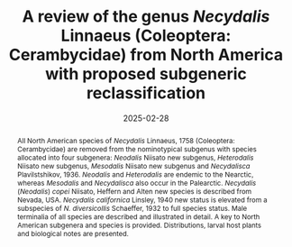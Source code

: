 ---
title: 'A review of the genus <i>Necydalis</i> Linnaeus (Coleoptera: Cerambycidae) from North America with proposed subgeneric reclassification'
date: '2025-02-28'
doi: ''
journal: Insecta Mundi
issue: '1103'
pagination: '1–29'
zoobank: 'urn:lsid:zoobank.org:pub:0EB1E122-BFE7-464A-BDA2-A7A0E9A48BE5'
authors:
  - first_name: 'Daniel'
    last_name: 'Heffern'
    affiliation: '10531 Goldfield Ln., Houston, TX 77064, USA'
    email: 'titanusgiganteus@hotmail.com'
    orcid: 'https://orcid.org/0000-0003-2263-6643'

  - first_name: 'Tatsuya'
    last_name: 'Niisato'
    affiliation: 'Nukuiminamichô 4–26–11, Koganei City, Tokyo, 184–0014 Japan'
    email: 'xinlidaye@gmail.com'
    orcid: 'https://orcid.org/0000-0003-1422-4446'

  - first_name: 'Ronald'
    last_name: 'Alten'
    affiliation: '6025 Sunstone Ave., Alta Loma, CA 91701, USA'
    email: 'salteni1950@outlook.com'

download: ''

supplementary:

keywords: 
  - Longhorned beetles
  - taxonomy
  - new subgenus
  - new species
  - male terminalia

categories:
  - Coleoptera
  - Cerambycidae
  
references:
  - authors: Aurivillius C.
    year: 1912
    title: 'Coleopterorum Catalogus, pars 39, Cerambycidae: Cerambycinae. W. Junk; Berlin'
    pages: 574 p
    doi: 
    url: 
    access: 

  - authors: Bousquet Y, Laplante S, Hammond HEJ, Langor DW.
    year: 2017
    title: 'Cerambycidae (Coleoptera) of Canada and Alaska: identification guide with nomenclatural, taxonomic, distributional, host-plant, and ecological data. Nakladatelstvi Jan Farkač; Prague'
    pages: 300 p
    doi: 
    url: 
    access: 

  - authors: Chemsak JA.
    year: 2005
    title: 'Illustrated revision of the Cerambycidae of North America. Volume II. Lepturinae. Wolfsgarden Books; Chino, CA'
    pages: 446 p
    doi: 
    url: 
    access: 

  - authors: Craighead FC.
    year: 1923
    title: 'North American cerambycid larvae. A classification and the biology of North American cerambycid larvae. Bulletin of the Canada Department of Agriculture (n.s.) 27'
    pages: 1–239
    doi: 
    url: 
    access: 

  - authors: Danilevsky ML.
    year: 2020
    title: 'Catalogue of Palaearctic Coleoptera. Volume 6/1. Chrysomeloidea I (Vesperidae, Disteniidae, Cerambycidae) updated and revised second edition. Koninklijke Brill; Leiden'
    pages: xxviii + 712 p
    doi: 
    url: 
    access: 

  - authors: Fall HC.
    year: 1901
    title: 'List of the Coleoptera of southern California with notes on habits and descriptions of new species. Occasional Papers of the California Academy of Sciences, San Francisco 8'
    pages: 1–282
    doi: 
    url: 
    access: 

  - authors: Gemminger M, von Harold E.
    year: 1872
    title: 'Catalogus coleopterorum hucusque descriptorum synonymicus et systematicus 9'
    pages: 2669–2988
    doi: 
    url: 
    access: 

  - authors: Haddad S, Shin S, Lemmon AR, Lemmon EM, Svacha P, Farrell BD, Ślipiński A, Windsor D, McKenna DD.
    year: 2018
    title: 'Phylogenomics resolves the enigmatic higher-level phylogeny of longhorned beetles (Cerambycidae). Systematic Entomology 43'
    pages: 68–89
    doi: 
    url: 
    access: 

  - authors: Haldeman SS.
    year: 1847a
    title: 'Material towards a history of the Coleoptera Longicornia of the United States. Transactions of the American Philosophical Society, New Series (2)10'
    pages: 27–66
    doi: 
    url: 
    access: 

  - authors: Haldeman SS.
    year: 1847b
    title: 'Corrections and additions to his paper on the Longicornia of the United States. Proceedings of the American Philosophical Society, Philadelphia 4(28)'
    pages: 371–376
    doi: 
    url: 
    access: 

  - authors: Heffern DJ, Vlasak J, Alten RL.
    year: 2018
    title: 'Larval host plant records, distributional records, and biological information on North American Cerambycidae (Coleoptera). The Coleopterists Bulletin 72(4)'
    pages: 739-750
    doi: 
    url: 
    access: 

  - authors: Latreille PA.
    year: 1825
    title: 'Familles naturelles du Regne Animal, exposees succinctement et dans un ordre analytique, avec l’indication de leurs genres. Jean-Baptiste Balliere; Paris'
    pages: 570 p
    doi: 
    url: 
    access: 

  - authors: Latreille PA.
    year: 1829
    title: 'Les crustaces, les arachnides et les insectes, distribues en familles naturelles, ouvrage formant les tomes 4 et 5 de celui de M. le Baron Cuvier sur le regne animal (deuxieme edition). Tome premier. Deterville; Paris'
    pages: xxvii + 584 p
    doi: 
    url: 
    access: 

  - authors: LeConte JL.
    year: 1869
    title: 'List of the Coleoptera collected in Vancouver’s Island by Henry and Joseph Matthews with descriptions of some new species. The Annals and Magazine of Natural History, London (4)4'
    pages: 368–385
    doi: 
    url: 
    access: 

  - authors: LeConte JL.
    year: 1873
    title: 'New species of North American Coleoptera. Prepared for the Smithsonian Institution. Part II. Smithsonian Miscellaneous Collections 11(264)'
    pages: 169–240
    doi: 
    url: 
    access: 

  - authors: Linnaeus C.
    year: 1758
    title: 'Systema Naturae per regna tria naturae secundum classes, ordines, genera, species. cum characteribus, differentiis, synonymis, locis. Systema Naturae (Editio 10) Laur. Salvius; Stockholm'
    pages: iii + 824 p
    doi: 
    url: 
    access: 

  - authors: Linsley EG.
    year: 1940
    title: 'A revision of the North American Necydalini. Annals of the Entomological Society of America, Columbus 33(2)'
    pages: 269–281
    doi: 
    url: 
    access: 

  - authors: Linsley EG, Chemsak JA.
    year: 1972
    title: 'Cerambycidae of North America. Part VI, No. 1. Taxonomy and classification of the subfamily Lepturinae. University of California Publications in Entomology, Berkeley 69'
    pages: i–viii + 1–138
    doi: 
    url: 
    access: 

  - authors: Matsushita M.
    year: 1933
    title: 'Beitrag zur Kenntnis der Cerambyciden des japanischen Reichs. Journal of the Faculty of Agriculture of Hokkaido Imperial University, Sapporo 34'
    pages: i‒ix + 157‒445
    doi: 
    url: 
    access: 

  - authors: Mitono T.
    year: 1941
    title: '94. Cerambycidae. In: Miwa Y, Chujo M (eds.). Catalogus Coleopterorum Japonicorum. Noda-syobo; Taihoku'
    pages: ii + 283 p
    doi: 
    url: 
    access: 

  - authors: Nie R, Vogler AP, Yang X-K, Lin M.
    year: 2020
    title: 'Higher-level phylogeny of longhorn beetles (Coleoptera: Chrysomeloidea) inferred from mitochondrial genomes. Systematic Entomology 46'
    pages: 56–70
    doi: 
    url: 
    access: 

  - authors: Panzer GWF.
    year: 1797
    title: 'Faunae Insectorum Germanicae initia oder Deutschlands Insecten. Felsecker, Nurnberg 4(37–48)'
    pages: pls. XXXVII–XLVIII
    doi: 
    url: 
    access: 

  - authors: Plavilstshikov NN.
    year: 1936
    title: 'Faune de l’URSS. Insectes Coleopteres. Cerambycidae (P. 1). Fauna SSSR, Moscou-Leningrad 21(1)'
    pages: i–ix, 1–611
    doi: 
    url: 
    access: 

  - authors: Rivers JJ.
    year: 1890
    title: 'Three new species of Coleoptera. Entomologica Americana 6(6)'
    pages: 111–112
    doi: 
    url: 
    access: 

  - authors: Say T.
    year: 1835
    title: 'Descriptions of new North American coleopterous insects and observations on some already described. Boston Journal of Natural History 1(2)'
    pages: 151–203
    doi: 
    url: 
    access: 

  - authors: Schaeffer CFA.
    year: 1932
    title: 'Notes and descriptions of new Cerambycidae. Bulletin of the Brooklyn Entomological Society 27(3)'
    pages: 152–154
    doi: 
    url: 
    access: 

  - authors: Schrank FP.
    year: 1798
    title: 'Fauna Boica: durchgedachte Geschichte der in Baiern einheimischen und zahmen Thiere 1(2)'
    pages: 293–720
    doi: 
    url: 
    access: 

  - authors: Swift IP.
    year: 2008
    title: 'Ecological and biogeographical observations on Cerambycidae (Coleoptera) from California, USA. Insecta Mundi 26'
    pages: 1–7
    doi: 
    url: 
    access: 

  - authors: Tavakilian GL, Chevillotte H.
    year: 2024
    title: 'Titan database about Longhorns or Timber-Beetles (Cerambycidae).'
    pages: 
    doi: 
    url: 
    access: (Last accessed 10 November 2024.)

  - authors: Van Dyke EC.
    year: 1923
    title: 'New species of Coleoptera from California. Bulletin of the Brooklyn Entomological Society 18(2)'
    pages: 37–53
    doi: 
    url: 
    access: 

  - authors: Vlasak J, Vlasakova K.
    year: 2021
    title: 'New larval host plants and ecological observations on North American Cerambycidae (Coleoptera). Insecta Mundi 0901'
    pages: 1–23
    doi: 
    url: 
    access: 

  - authors: Yamasako J, Lin MY.
    year: 2018
    title: 'Review of the genus <i>Metipocregyes </i>Breuning, 1939 with two new combinations and three new species (Coleoptera, Cerambycidae, Lamiinae, Mesosini). Zootaxa 4532(4)'
    pages: 503–522
    doi: 
    url: 
    access: 
 
abstract: 'All North American species of <i>Necydalis </i>Linnaeus, 1758 (Coleoptera: Cerambycidae) are removed from the nominotypical subgenus with species allocated into four subgenera: <i>Neodalis </i>Niisato new subgenus, <i>Heterodalis </i>Niisato new subgenus, <i>Mesodalis </i>Niisato new subgenus and <i>Necydalisca </i>Plavilstshikov, 1936. <i>Neodalis </i>and <i>Heterodalis </i>are endemic to the Nearctic, whereas <i>Mesodalis </i>and <i>Necydalisca </i>also occur in the Palearctic. <i>Necydalis </i>(<i>Neodalis</i>) <i>copei </i>Niisato, Heffern and Alten new species is described from Nevada, USA. <i>Necydalis californica </i>Linsley, 1940 new status is elevated from a subspecies of <i>N. diversicollis </i>Schaeffer, 1932 to full species status. Male terminalia of all species are described and illustrated in detail. A key to North American subgenera and species is provided. Distributions, larval host plants and biological notes are presented.'

---